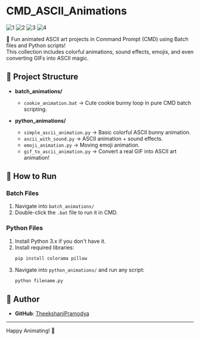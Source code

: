 # CMD_ASCII_Animations
![1](https://i.ibb.co/cSySdS1F/1.png)
![2](https://i.ibb.co/RqknbSg/2.png)
![3](https://i.ibb.co/VWHS8L8D/3.png)
![4](https://i.ibb.co/pvQhPChv/4.png)

🎨 Fun animated ASCII art projects in Command Prompt (CMD) using Batch files and Python scripts!  
This collection includes colorful animations, sound effects, emojis, and even converting GIFs into ASCII magic.

## 📂 Project Structure

- **batch_animations/**
  - `cookie_animation.bat` → Cute cookie bunny loop in pure CMD batch scripting.
  
- **python_animations/**
  - `simple_ascii_animation.py` → Basic colorful ASCII bunny animation.
  - `ascii_with_sound.py` → ASCII animation + sound effects.
  - `emoji_animation.py` → Moving emoji animation.
  - `gif_to_ascii_animation.py` → Convert a real GIF into ASCII art animation!

## 🚀 How to Run

### Batch Files
1. Navigate into `batch_animations/`
2. Double-click the `.bat` file to run it in CMD.

### Python Files
1. Install Python 3.x if you don't have it.
2. Install required libraries:
    ```bash
    pip install colorama pillow
    ```
3. Navigate into `python_animations/` and run any script:
    ```bash
    python filename.py
    ```

## 🎯 Author

- **GitHub**: [TheekshaniPramodya](https://github.com/TheekshaniPramodya)

---

Happy Animating! 🎉
